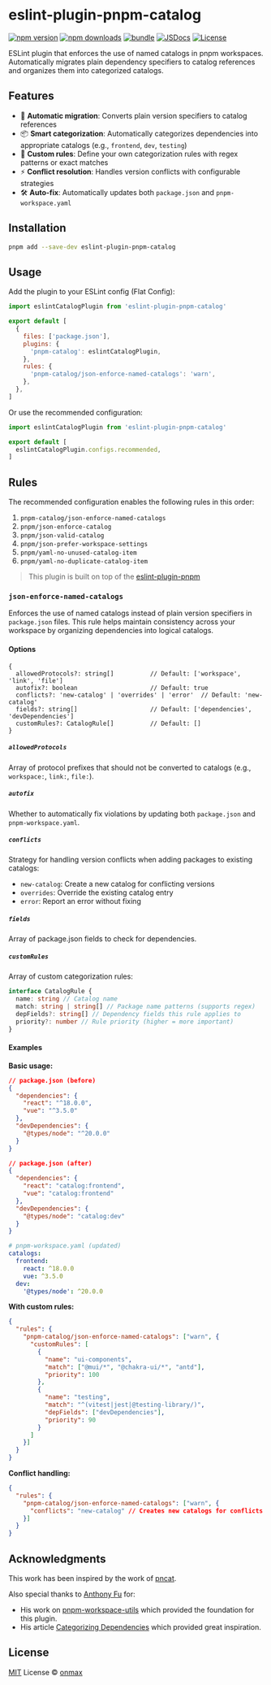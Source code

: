 # eslint-plugin-pnpm-catalog

[![npm version][npm-version-src]][npm-version-href]
[![npm downloads][npm-downloads-src]][npm-downloads-href]
[![bundle][bundle-src]][bundle-href]
[![JSDocs][jsdocs-src]][jsdocs-href]
[![License][license-src]][license-href]

ESLint plugin that enforces the use of named catalogs in pnpm workspaces. Automatically migrates plain dependency specifiers to catalog references and organizes them into categorized catalogs.

## Features

- 🔧 **Automatic migration**: Converts plain version specifiers to catalog references
- 📦 **Smart categorization**: Automatically categorizes dependencies into appropriate catalogs (e.g., `frontend`, `dev`, `testing`)
- 🎯 **Custom rules**: Define your own categorization rules with regex patterns or exact matches
- ⚡ **Conflict resolution**: Handles version conflicts with configurable strategies
- 🛠️ **Auto-fix**: Automatically updates both `package.json` and `pnpm-workspace.yaml`

## Installation

```bash
pnpm add --save-dev eslint-plugin-pnpm-catalog

```

## Usage

Add the plugin to your ESLint config (Flat Config):

```js
import eslintCatalogPlugin from 'eslint-plugin-pnpm-catalog'

export default [
  {
    files: ['package.json'],
    plugins: {
      'pnpm-catalog': eslintCatalogPlugin,
    },
    rules: {
      'pnpm-catalog/json-enforce-named-catalogs': 'warn',
    },
  },
]
```

Or use the recommended configuration:

```js
import eslintCatalogPlugin from 'eslint-plugin-pnpm-catalog'

export default [
  eslintCatalogPlugin.configs.recommended,
]
```

## Rules

The recommended configuration enables the following rules in this order:

1. `pnpm-catalog/json-enforce-named-catalogs`
2. `pnpm/json-enforce-catalog`
3. `pnpm/json-valid-catalog`
4. `pnpm/json-prefer-workspace-settings`
5. `pnpm/yaml-no-unused-catalog-item`
6. `pnpm/yaml-no-duplicate-catalog-item`

> This plugin is built on top of the [eslint-plugin-pnpm](https://github.com/antfu/pnpm-workspace-utils/tree/main/packages/eslint-plugin-pnpm)

### `json-enforce-named-catalogs`

Enforces the use of named catalogs instead of plain version specifiers in `package.json` files. This rule helps maintain consistency across your workspace by organizing dependencies into logical catalogs.

#### Options

```
{
  allowedProtocols?: string[]          // Default: ['workspace', 'link', 'file']
  autofix?: boolean                    // Default: true
  conflicts?: 'new-catalog' | 'overrides' | 'error'  // Default: 'new-catalog'
  fields?: string[]                    // Default: ['dependencies', 'devDependencies']
  customRules?: CatalogRule[]          // Default: []
}
```

##### `allowedProtocols`

Array of protocol prefixes that should not be converted to catalogs (e.g., `workspace:`, `link:`, `file:`).

##### `autofix`

Whether to automatically fix violations by updating both `package.json` and `pnpm-workspace.yaml`.

##### `conflicts`

Strategy for handling version conflicts when adding packages to existing catalogs:

- `new-catalog`: Create a new catalog for conflicting versions
- `overrides`: Override the existing catalog entry
- `error`: Report an error without fixing

##### `fields`

Array of package.json fields to check for dependencies.

##### `customRules`

Array of custom categorization rules:

```ts
interface CatalogRule {
  name: string // Catalog name
  match: string | string[] // Package name patterns (supports regex)
  depFields?: string[] // Dependency fields this rule applies to
  priority?: number // Rule priority (higher = more important)
}
```

#### Examples

**Basic usage:**

```json
// package.json (before)
{
  "dependencies": {
    "react": "^18.0.0",
    "vue": "^3.5.0"
  },
  "devDependencies": {
    "@types/node": "^20.0.0"
  }
}
```

```json
// package.json (after)
{
  "dependencies": {
    "react": "catalog:frontend",
    "vue": "catalog:frontend"
  },
  "devDependencies": {
    "@types/node": "catalog:dev"
  }
}
```

```yaml
# pnpm-workspace.yaml (updated)
catalogs:
  frontend:
    react: ^18.0.0
    vue: ^3.5.0
  dev:
    '@types/node': ^20.0.0
```

**With custom rules:**

```json
{
  "rules": {
    "pnpm-catalog/json-enforce-named-catalogs": ["warn", {
      "customRules": [
        {
          "name": "ui-components",
          "match": ["@mui/*", "@chakra-ui/*", "antd"],
          "priority": 100
        },
        {
          "name": "testing",
          "match": "^(vitest|jest|@testing-library/)",
          "depFields": ["devDependencies"],
          "priority": 90
        }
      ]
    }]
  }
}
```

**Conflict handling:**

```json
{
  "rules": {
    "pnpm-catalog/json-enforce-named-catalogs": ["warn", {
      "conflicts": "new-catalog" // Creates new catalogs for conflicts
    }]
  }
}
```

## Acknowledgments

This work has been inspired by the work of [pncat](https://github.com/jinghaihan/pncat).

Also special thanks to [Anthony Fu](https://github.com/antfu) for:

- His work on [pnpm-workspace-utils](https://github.com/antfu/pnpm-workspace-utils) which provided the foundation for this plugin.
- His article [Categorizing Dependencies](https://antfu.me/posts/categorize-deps) which provided great inspiration.

## License

[MIT](./LICENSE) License © [onmax](https://github.com/onmax)

<!-- Badges -->

[npm-version-src]: https://img.shields.io/npm/v/eslint-plugin-pnpm-catalog?style=flat&colorA=080f12&colorB=1fa669
[npm-version-href]: https://npmjs.com/package/eslint-plugin-pnpm-catalog
[npm-downloads-src]: https://img.shields.io/npm/dm/eslint-plugin-pnpm-catalog?style=flat&colorA=080f12&colorB=1fa669
[npm-downloads-href]: https://npmjs.com/package/eslint-plugin-pnpm-catalog
[bundle-src]: https://img.shields.io/bundlephobia/minzip/eslint-plugin-pnpm-catalog?style=flat&colorA=080f12&colorB=1fa669&label=minzip
[bundle-href]: https://bundlephobia.com/result?p=eslint-plugin-pnpm-catalog
[license-src]: https://img.shields.io/github/license/onmax/eslint-plugin-pnpm-catalog.svg?style=flat&colorA=080f12&colorB=1fa669
[license-href]: https://github.com/onmax/eslint-plugin-pnpm-catalog/blob/main/LICENSE
[jsdocs-src]: https://img.shields.io/badge/jsdocs-reference-080f12?style=flat&colorA=080f12&colorB=1fa669
[jsdocs-href]: https://www.jsdocs.io/package/eslint-plugin-pnpm-catalog
